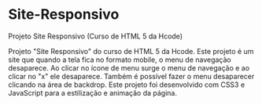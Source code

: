 # Site-Responsivo
Projeto Site Responsivo (Curso de HTML 5 da Hcode)

Projeto "Site Responsivo" do curso de HTML 5 da Hcode. Este projeto é um site que quando a tela fica no formato mobile, o menu de navegação desaparece. Ao clicar no ícone de menu surge o menu de navegação e ao clicar no "x" ele desaparece. Também é possível fazer o menu desaparecer clicando na área de backdrop. Este projeto foi desenvolvido com CSS3 e JavaScript para a estilização e animação da página.
